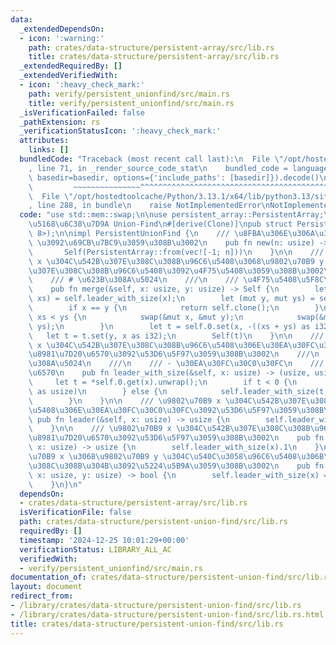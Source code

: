 ```yaml
---
data:
  _extendedDependsOn:
  - icon: ':warning:'
    path: crates/data-structure/persistent-array/src/lib.rs
    title: crates/data-structure/persistent-array/src/lib.rs
  _extendedRequiredBy: []
  _extendedVerifiedWith:
  - icon: ':heavy_check_mark:'
    path: verify/persistent_unionfind/src/main.rs
    title: verify/persistent_unionfind/src/main.rs
  _isVerificationFailed: false
  _pathExtension: rs
  _verificationStatusIcon: ':heavy_check_mark:'
  attributes:
    links: []
  bundledCode: "Traceback (most recent call last):\n  File \"/opt/hostedtoolcache/Python/3.13.1/x64/lib/python3.13/site-packages/onlinejudge_verify/documentation/build.py\"\
    , line 71, in _render_source_code_stat\n    bundled_code = language.bundle(stat.path,\
    \ basedir=basedir, options={'include_paths': [basedir]}).decode()\n          \
    \         ~~~~~~~~~~~~~~~^^^^^^^^^^^^^^^^^^^^^^^^^^^^^^^^^^^^^^^^^^^^^^^^^^^^^^^^^^^^^^^^^^\n\
    \  File \"/opt/hostedtoolcache/Python/3.13.1/x64/lib/python3.13/site-packages/onlinejudge_verify/languages/rust.py\"\
    , line 288, in bundle\n    raise NotImplementedError\nNotImplementedError\n"
  code: "use std::mem::swap;\n\nuse persistent_array::PersistentArray;\n\n/// \u5B8C\
    \u5168\u6C38\u7D9A Union-Find\n#[derive(Clone)]\npub struct PersistentUnionFind(PersistentArray<i32,\
    \ 8>);\n\nimpl PersistentUnionFind {\n    /// \u8FBA\u306E\u306A\u3044 Union-Find\
    \ \u3092\u69CB\u7BC9\u3059\u308B\u3002\n    pub fn new(n: usize) -> Self {\n \
    \       Self(PersistentArray::from(vec![-1; n]))\n    }\n\n    /// \u9802\u70B9\
    \ x \u304C\u542B\u307E\u308C\u308B\u96C6\u5408\u3068\u9802\u70B9 y \u304C\u542B\
    \u307E\u308C\u308B\u96C6\u5408\u3092\u4F75\u5408\u3059\u308B\u3002\n    ///\n\
    \    /// # \u623B\u308A\u5024\n    ///\n    /// \u4F75\u5408\u5F8C\u306E Union-Find\n\
    \    pub fn merge(&self, x: usize, y: usize) -> Self {\n        let (mut x, mut\
    \ xs) = self.leader_with_size(x);\n        let (mut y, mut ys) = self.leader_with_size(y);\n\
    \        if x == y {\n            return self.clone();\n        }\n        if\
    \ xs < ys {\n            swap(&mut x, &mut y);\n            swap(&mut xs, &mut\
    \ ys);\n        }\n        let t = self.0.set(x, -((xs + ys) as i32));\n     \
    \   let t = t.set(y, x as i32);\n        Self(t)\n    }\n\n    /// \u9802\u70B9\
    \ x \u304C\u542B\u307E\u308C\u308B\u96C6\u5408\u306E\u30EA\u30FC\u30C0\u30FC\u3068\
    \u8981\u7D20\u6570\u3092\u53D6\u5F97\u3059\u308B\u3002\n    ///\n    /// # \u623B\
    \u308A\u5024\n    ///\n    /// - \u30EA\u30FC\u30C0\u30FC\n    /// - \u8981\u7D20\
    \u6570\n    pub fn leader_with_size(&self, x: usize) -> (usize, usize) {\n   \
    \     let t = *self.0.get(x).unwrap();\n        if t < 0 {\n            (x, -t\
    \ as usize)\n        } else {\n            self.leader_with_size(t as usize)\n\
    \        }\n    }\n\n    /// \u9802\u70B9 x \u304C\u542B\u307E\u308C\u308B\u96C6\
    \u5408\u306E\u30EA\u30FC\u30C0\u30FC\u3092\u53D6\u5F97\u3059\u308B\u3002\n   \
    \ pub fn leader(&self, x: usize) -> usize {\n        self.leader_with_size(x).0\n\
    \    }\n\n    /// \u9802\u70B9 x \u304C\u542B\u307E\u308C\u308B\u96C6\u5408\u306E\
    \u8981\u7D20\u6570\u3092\u53D6\u5F97\u3059\u308B\u3002\n    pub fn size(&self,\
    \ x: usize) -> usize {\n        self.leader_with_size(x).1\n    }\n\n    /// \u9802\
    \u70B9 x \u3068\u9802\u70B9 y \u304C\u540C\u3058\u96C6\u5408\u306B\u542B\u307E\
    \u308C\u308B\u304B\u3092\u5224\u5B9A\u3059\u308B\u3002\n    pub fn same(&self,\
    \ x: usize, y: usize) -> bool {\n        self.leader_with_size(x) == self.leader_with_size(y)\n\
    \    }\n}\n"
  dependsOn:
  - crates/data-structure/persistent-array/src/lib.rs
  isVerificationFile: false
  path: crates/data-structure/persistent-union-find/src/lib.rs
  requiredBy: []
  timestamp: '2024-12-25 10:01:29+00:00'
  verificationStatus: LIBRARY_ALL_AC
  verifiedWith:
  - verify/persistent_unionfind/src/main.rs
documentation_of: crates/data-structure/persistent-union-find/src/lib.rs
layout: document
redirect_from:
- /library/crates/data-structure/persistent-union-find/src/lib.rs
- /library/crates/data-structure/persistent-union-find/src/lib.rs.html
title: crates/data-structure/persistent-union-find/src/lib.rs
---
```


